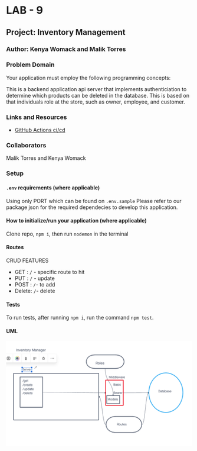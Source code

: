 # LAB - 9

## Project: Inventory Management

### Author: Kenya Womack and Malik Torres

### Problem Domain

Your application must employ the following programming concepts:

This is a backend application api server that implements authenticiation to determine which products can be deleted in the database. This is based on that individuals role at the store, such as owner, employee, and customer.

### Links and Resources

- [GitHub Actions ci/cd](https://github.com/MalikTorres/inventory-server)

### Collaborators

Malik Torres and Kenya Womack

### Setup

#### `.env` requirements (where applicable)

Using only PORT which can be found on `.env.sample`
Please refer to our package json for the required dependecies to develop this application.

#### How to initialize/run your application (where applicable)

Clone repo, `npm i`, then run `nodemon` in the terminal

#### Routes

  CRUD FEATURES

- GET : `/` - specific route to hit
- PUT : `/` - update
- POST : `/`-  to add
- Delete: `/`- delete

#### Tests

To run tests, after running `npm i`, run the command `npm test`.

#### UML

![UML image](/assets/uml-9.png)
